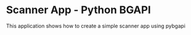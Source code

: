 # Scanner App - Python BGAPI


This application shows how to create a simple scanner app using pybgapi
